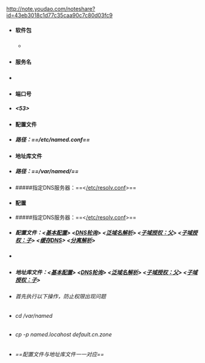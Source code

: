 http://note.youdao.com/noteshare?id=43eb3018c1d77c35caa90c7c80d03fc9


- #### 软件包
	 - ##### <bind> <bindchroot>
- #### 服务名
- ##### <named>
- #### 端口号
- ##### <53>
- #### 配置文件
- ##### 路径：==/etc/named.conf==
- #### 地址库文件
- ##### 路径：==/var/named/==
- #####指定DNS服务器：==<[/etc/resolv.conf](https://github.com/guiaiy/linux/blob/master/DNS/resolv.conf)>==
- #### 配置
- #####指定DNS服务器：==<[/etc/resolv.conf](https://github.com/guiaiy/linux/blob/master/DNS/resolv.conf)>==
- ##### 配置文件：<[基本配置](https://github.com/guiaiy/linux/blob/master/DNS/default.cn.zone)> <[DNS轮询](https://github.com/guiaiy/linux/blob/master/DNS/namedlunxun.conf)> <[泛域名解析](https://github.com/guiaiy/linux/blob/master/DNS/fanyuming.conf)> <[子域授权：父](https://github.com/guiaiy/linux/blob/master/DNS/namedfu.conf)> <[子域授权：子](https://github.com/guiaiy/linux/blob/master/DNS/zi.conf)> <[缓存DNS](https://github.com/guiaiy/linux/blob/master/DNS/huancun.conf)> <[分离解析](https://github.com/guiaiy/linux/blob/master/DNS/split.conf)>
- ##### 
- ##### 地址库文件：<[基本配置](https://github.com/guiaiy/linux/blob/master/DNS/default.cn.zone)> <[DNS轮询](https://github.com/guiaiy/linux/blob/master/DNS/lunxun.cn.zone)> <[泛域名解析](https://github.com/guiaiy/linux/blob/master/DNS/fanyuming.cn.zone)> <[子域授权：父](https://github.com/guiaiy/linux/blob/master/DNS/fu.cn.zone)> <[子域授权：子](https://github.com/guiaiy/linux/blob/master/DNS/zi.fu.cn.zone)>
- ###### 首先执行以下操作，防止权限出现问题
- ###### cd /var/named
- ###### cp -p named.locahost default.cn.zone
- ###### ==配置文件与地址库文件一一对应==
	

